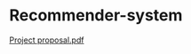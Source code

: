 # Recommender-system
[Project proposal.pdf](https://github.com/ldism/Recommender-system/files/8740839/Project.proposal.pdf)

